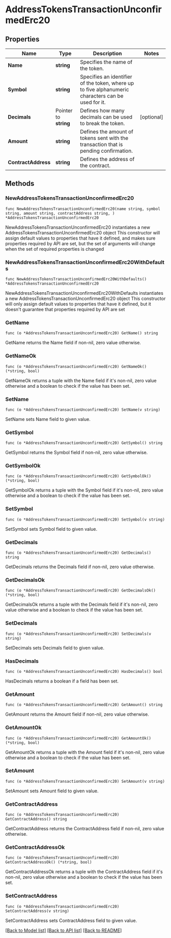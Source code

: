 # AddressTokensTransactionUnconfirmedErc20

## Properties

Name | Type | Description | Notes
------------ | ------------- | ------------- | -------------
**Name** | **string** | Specifies the name of the token. | 
**Symbol** | **string** | Specifies an identifier of the token, where up to five alphanumeric characters can be used for it. | 
**Decimals** | Pointer to **string** | Defines how many decimals can be used to break the token. | [optional] 
**Amount** | **string** | Defines the amount of tokens sent with the transaction that is pending confirmation. | 
**ContractAddress** | **string** | Defines the address of the contract. | 

## Methods

### NewAddressTokensTransactionUnconfirmedErc20

`func NewAddressTokensTransactionUnconfirmedErc20(name string, symbol string, amount string, contractAddress string, ) *AddressTokensTransactionUnconfirmedErc20`

NewAddressTokensTransactionUnconfirmedErc20 instantiates a new AddressTokensTransactionUnconfirmedErc20 object
This constructor will assign default values to properties that have it defined,
and makes sure properties required by API are set, but the set of arguments
will change when the set of required properties is changed

### NewAddressTokensTransactionUnconfirmedErc20WithDefaults

`func NewAddressTokensTransactionUnconfirmedErc20WithDefaults() *AddressTokensTransactionUnconfirmedErc20`

NewAddressTokensTransactionUnconfirmedErc20WithDefaults instantiates a new AddressTokensTransactionUnconfirmedErc20 object
This constructor will only assign default values to properties that have it defined,
but it doesn't guarantee that properties required by API are set

### GetName

`func (o *AddressTokensTransactionUnconfirmedErc20) GetName() string`

GetName returns the Name field if non-nil, zero value otherwise.

### GetNameOk

`func (o *AddressTokensTransactionUnconfirmedErc20) GetNameOk() (*string, bool)`

GetNameOk returns a tuple with the Name field if it's non-nil, zero value otherwise
and a boolean to check if the value has been set.

### SetName

`func (o *AddressTokensTransactionUnconfirmedErc20) SetName(v string)`

SetName sets Name field to given value.


### GetSymbol

`func (o *AddressTokensTransactionUnconfirmedErc20) GetSymbol() string`

GetSymbol returns the Symbol field if non-nil, zero value otherwise.

### GetSymbolOk

`func (o *AddressTokensTransactionUnconfirmedErc20) GetSymbolOk() (*string, bool)`

GetSymbolOk returns a tuple with the Symbol field if it's non-nil, zero value otherwise
and a boolean to check if the value has been set.

### SetSymbol

`func (o *AddressTokensTransactionUnconfirmedErc20) SetSymbol(v string)`

SetSymbol sets Symbol field to given value.


### GetDecimals

`func (o *AddressTokensTransactionUnconfirmedErc20) GetDecimals() string`

GetDecimals returns the Decimals field if non-nil, zero value otherwise.

### GetDecimalsOk

`func (o *AddressTokensTransactionUnconfirmedErc20) GetDecimalsOk() (*string, bool)`

GetDecimalsOk returns a tuple with the Decimals field if it's non-nil, zero value otherwise
and a boolean to check if the value has been set.

### SetDecimals

`func (o *AddressTokensTransactionUnconfirmedErc20) SetDecimals(v string)`

SetDecimals sets Decimals field to given value.

### HasDecimals

`func (o *AddressTokensTransactionUnconfirmedErc20) HasDecimals() bool`

HasDecimals returns a boolean if a field has been set.

### GetAmount

`func (o *AddressTokensTransactionUnconfirmedErc20) GetAmount() string`

GetAmount returns the Amount field if non-nil, zero value otherwise.

### GetAmountOk

`func (o *AddressTokensTransactionUnconfirmedErc20) GetAmountOk() (*string, bool)`

GetAmountOk returns a tuple with the Amount field if it's non-nil, zero value otherwise
and a boolean to check if the value has been set.

### SetAmount

`func (o *AddressTokensTransactionUnconfirmedErc20) SetAmount(v string)`

SetAmount sets Amount field to given value.


### GetContractAddress

`func (o *AddressTokensTransactionUnconfirmedErc20) GetContractAddress() string`

GetContractAddress returns the ContractAddress field if non-nil, zero value otherwise.

### GetContractAddressOk

`func (o *AddressTokensTransactionUnconfirmedErc20) GetContractAddressOk() (*string, bool)`

GetContractAddressOk returns a tuple with the ContractAddress field if it's non-nil, zero value otherwise
and a boolean to check if the value has been set.

### SetContractAddress

`func (o *AddressTokensTransactionUnconfirmedErc20) SetContractAddress(v string)`

SetContractAddress sets ContractAddress field to given value.



[[Back to Model list]](../README.md#documentation-for-models) [[Back to API list]](../README.md#documentation-for-api-endpoints) [[Back to README]](../README.md)



